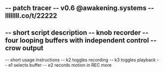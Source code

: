 -- patch tracer
-- v0.6 @awakening.systems
-- llllllll.co/t/22222
--
-- short script description
-- knob recorder
-- four looping buffers with independent control
-- crow output
--
-- short usage instructions
-- k2 toggles recording
-- k3 toggles playback
-- e1 selects buffer
-- e2 records motion in REC more
